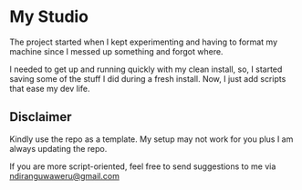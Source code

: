 # My Studio

The project started when I kept experimenting and having to format my machine since I messed up something and forgot where.

I needed to get up and running quickly with my clean install, so, I started saving some of the stuff I did during a fresh install. Now, I just add scripts that ease my dev life.

## Disclaimer

Kindly use the repo as a template. My setup may not work for you plus I am always updating the repo.

If you are more script-oriented, feel free to send suggestions to me via ndiranguwaweru@gmail.com